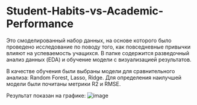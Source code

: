 # Student-Habits-vs-Academic-Performance

Это смоделированный набор данных, на основе которого было проведено исследование по поводу того, как повседневные привычки влияют на успеваемость учащихся.
В папке содержится разведочный анализ данных (EDA) и обучение модели с визуализацией результатов.

В качестве обучения были выбраны модели для сравнительного анализа: Random Forest, Lasso, Ridge.
Для определения наилучшей модели были почитаны метрики R2 и RMSE.

Результат показан на графике:
![image](https://github.com/user-attachments/assets/7cd4f5de-d45b-491d-bab1-2aedab42758c)


